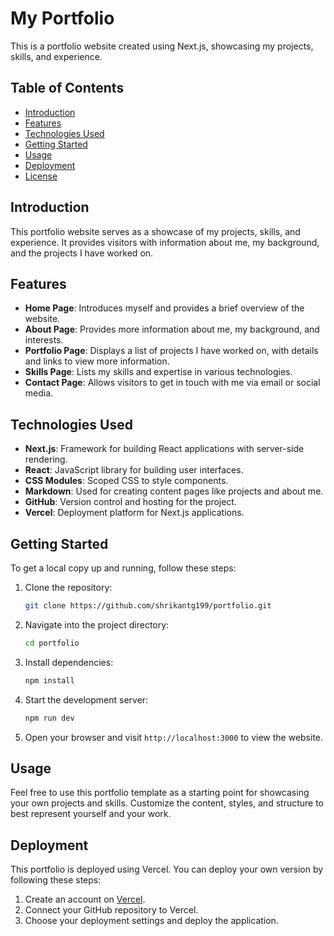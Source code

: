 # My Portfolio

This is a portfolio website created using Next.js, showcasing my projects, skills, and experience.

## Table of Contents

- [Introduction](#introduction)
- [Features](#features)
- [Technologies Used](#technologies-used)
- [Getting Started](#getting-started)
- [Usage](#usage)
- [Deployment](#deployment)
- [License](#license)

## Introduction

This portfolio website serves as a showcase of my projects, skills, and experience. It provides visitors with information about me, my background, and the projects I have worked on.

## Features

- **Home Page**: Introduces myself and provides a brief overview of the website.
- **About Page**: Provides more information about me, my background, and interests.
- **Portfolio Page**: Displays a list of projects I have worked on, with details and links to view more information.
- **Skills Page**: Lists my skills and expertise in various technologies.
- **Contact Page**: Allows visitors to get in touch with me via email or social media.

## Technologies Used

- **Next.js**: Framework for building React applications with server-side rendering.
- **React**: JavaScript library for building user interfaces.
- **CSS Modules**: Scoped CSS to style components.
- **Markdown**: Used for creating content pages like projects and about me.
- **GitHub**: Version control and hosting for the project.
- **Vercel**: Deployment platform for Next.js applications.

## Getting Started

To get a local copy up and running, follow these steps:

1. Clone the repository:

   ```bash
   git clone https://github.com/shrikantg199/portfolio.git
   ```

2. Navigate into the project directory:

   ```bash
   cd portfolio
   ```

3. Install dependencies:

   ```bash
   npm install
   ```

4. Start the development server:

   ```bash
   npm run dev
   ```

5. Open your browser and visit `http://localhost:3000` to view the website.

## Usage

Feel free to use this portfolio template as a starting point for showcasing your own projects and skills. Customize the content, styles, and structure to best represent yourself and your work.

## Deployment

This portfolio is deployed using Vercel. You can deploy your own version by following these steps:

1. Create an account on [Vercel](https://vercel.com).
2. Connect your GitHub repository to Vercel.
3. Choose your deployment settings and deploy the application.
